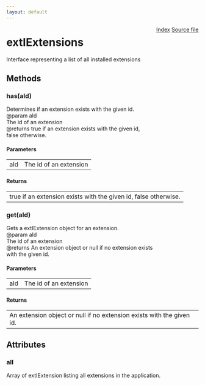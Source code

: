 ```yaml
---
layout: default
---
```

<div class='links' style='float:right'><a href="../index.html">Index</a>
<a href="http://dxr.mozilla.org/mozilla-central/source/toolkit/components/exthelper/extIApplication.idl">Source file</a>
</div>

# extIExtensions #
  
Interface representing a list of all installed extensions  
  

## Methods ##

### has(aId) ###
  
Determines if an extension exists with the given id.  
@param   aId  
         The id of an extension  
@returns true if an extension exists with the given id,  
         false otherwise.  
  

#### Parameters ####

<table>

<tr>
<td>aId</td>
<td>         The id of an extension  
</td>
</tr>

</table>

#### Returns ####

<table>

<tr>
<td>true if an extension exists with the given id,  
         false otherwise.  
</td>
</tr>

</table>

### get(aId) ###
  
Gets a extIExtension object for an extension.  
@param   aId  
         The id of an extension  
@returns An extension object or null if no extension exists  
         with the given id.  
  

#### Parameters ####

<table>

<tr>
<td>aId</td>
<td>         The id of an extension  
</td>
</tr>

</table>

#### Returns ####

<table>

<tr>
<td>An extension object or null if no extension exists  
         with the given id.  
</td>
</tr>

</table>

## Attributes ##

### all ###
  
Array of extIExtension listing all extensions in the application.  
  
